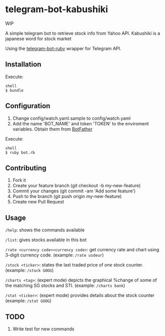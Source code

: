 # telegram-bot-kabushiki

WIP

A simple telegram bot to retrieve stock info from Yahoo API.
Kabushiki is a japanese word for stock market

Using the [telegram-bot-ruby](https://github.com/atipugin/telegram-bot-ruby) wrapper for Telegram API.

## Installation

Execute:
```
shell
$ bundle
```

## Configuration

1. Change config/watch.yaml.sample to config/watch.yaml
2. Add the name 'BOT_NAME' and token 'TOKEN' to the enviroment variables. Obtain them from [BotFather](https://core.telegram.org/bots#botfather)


Execute:
```
shell
$ ruby bot.rb
```

## Contributing

1. Fork it
2. Create your feature branch (git checkout -b my-new-feature)
3. Commit your changes (git commit -am 'Add some feature')
4. Push to the branch (git push origin my-new-feature)
5. Create new Pull Request

## Usage

`/help`: shows the commands available

`/list`: gives stocks available in this bot

`/rate <currency code><currency code>`: get currency rate and chart using 3-digit currency code. (example: `/rate usdeur`)

`/stock <ticker>`: states the last traded price of *one* stock counter. (example: `/stock GOOG`)

`/charts <tag>`: (expert mode) depicts the graphical %change of some of the matching SG stocks and STI. (example: `/charts bank`)

`/stat <ticker>`: (expert mode) provides details about the stock counter (example: `/stat GOOG`)

## TODO
1. Write test for new commands
